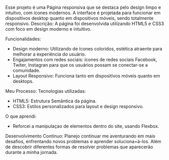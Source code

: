 Esse projeto é uma Página responsiva que se destaca pelo design limpo e intuitvo, com ícones modernos. A interface é projetada para funcionar em dispositivos desktop quanto em dispositivos móveis, sendo totalmente 
responsivo.
Descrição: A página foi desenvolvida utilizando HTML5 e CSS3 com foco em design moderno e intuitivo.

Funcionalidades:

* Design moderno: Utilizando de ícones coloridos, estética atraente para melhorar a experiência do usuário.
* Engajamentos com redes sociais: ícones de redes sociais Facebook, Twiter, Instagran para que os usuários possam se conectar-se a comunidade.
* Layout Responsivo: Funciona tanto em dispositivos móveis quanto em desktops.

Meu Processo: 
Tecnologias utilizadas:

* HTML5: Estrutura Semântica da página.
* CSS3: Estilos personalizados para layout e design responsivo.


O que aprendi:

* Reforcei a manipulaçao de elementos dentro do site, usando Flexbox.

Desenvolvimento Contínuo: Planejo continuar me aventurando em mais desafios, enfrentando novos problemas e aprender soluciona=á-los. Além de descobrir diferentes formas de resolver problemas que aparecerão
durante a minha jornada.
